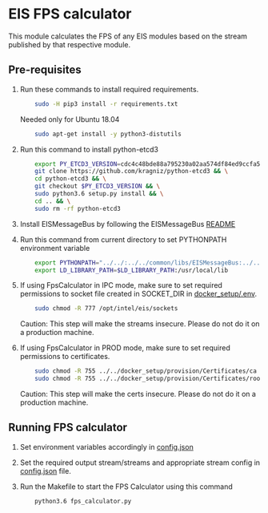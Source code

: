# EIS FPS calculator

This module calculates the FPS of any EIS modules based on the stream published by that respective module.

## Pre-requisites

1. Run these commands to install required requirements.

    ```sh
        sudo -H pip3 install -r requirements.txt
    ```

    Needed only for Ubuntu 18.04

    ```sh
        sudo apt-get install -y python3-distutils
    ```

2. Run this command to install python-etcd3

    ```sh
        export PY_ETCD3_VERSION=cdc4c48bde88a795230a02aa574df84ed9ccfa52 && \
        git clone https://github.com/kragniz/python-etcd3 && \
        cd python-etcd3 && \
        git checkout $PY_ETCD3_VERSION && \
        sudo python3.6 setup.py install && \
        cd .. && \
        sudo rm -rf python-etcd3
    ```

3. Install EISMessageBus by following the EISMessageBus [README](../../common/libs/EISMessageBus/README.md)

4. Run this command from current directory to set PYTHONPATH environment variable

    ```sh
        export PYTHONPATH="../../:../../common/libs/EISMessageBus:../../common"
        export LD_LIBRARY_PATH=$LD_LIBRARY_PATH:/usr/local/lib
    ```

5. If using FpsCalculator in IPC mode, make sure to set required permissions to socket file created in SOCKET_DIR in [docker_setup/.env](../../docker_setup/.env).

    ```sh
        sudo chmod -R 777 /opt/intel/eis/sockets
    ```

    Caution: This step will make the streams insecure. Please do not do it on a production machine.

6. If using FpsCalculator in PROD mode, make sure to set required permissions to certificates.

    ```sh
        sudo chmod -R 755 ../../docker_setup/provision/Certificates/ca
        sudo chmod -R 755 ../../docker_setup/provision/Certificates/root
    ```

    Caution: This step will make the certs insecure. Please do not do it on a production machine.

## Running FPS calculator

1. Set environment variables accordingly in [config.json](config.json)

2. Set the required output stream/streams and appropriate stream config in [config.json](config.json) file.

3. Run the Makefile to start the FPS Calculator using this command

    ```sh
        python3.6 fps_calculator.py
    ```
